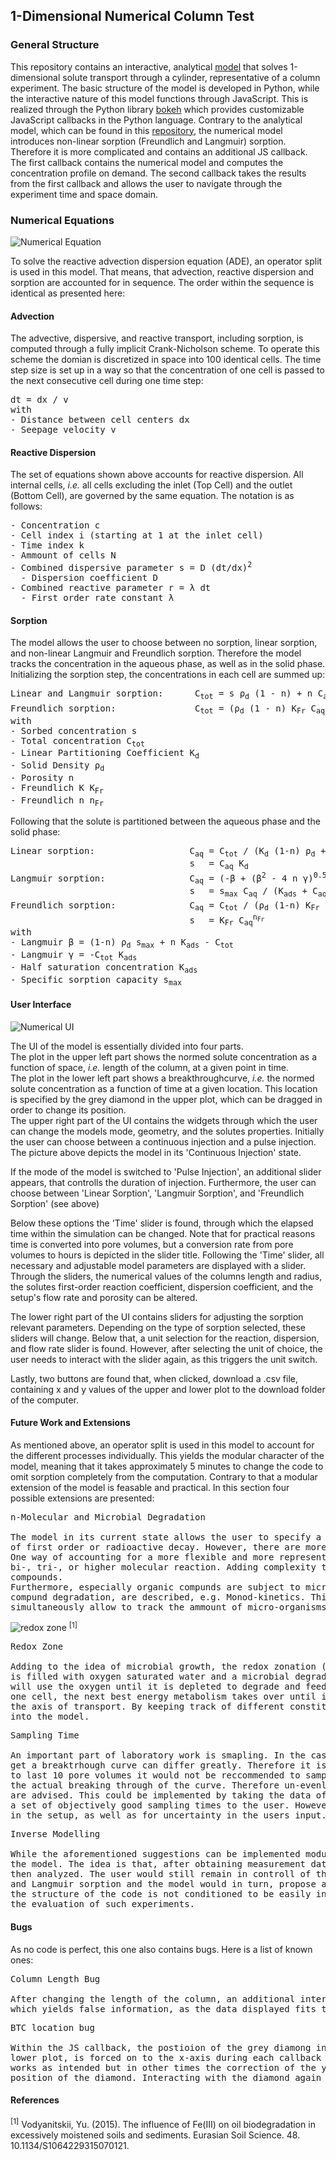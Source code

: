 ## 1-Dimensional Numerical Column Test

### General Structure
This repository contains an interactive, analytical [model](https://jangei.github.io/1D_column_test_numerical/) that solves 1-dimensional solute transport through a cylinder, representative of a column experiment. 
The basic structure of the model is developed in Python, while the interactive nature of this model functions through JavaScript. 
This is realized through the Python library [bokeh](https://bokeh.org/) which provides customizable JavaScript callbacks in the Python language.
Contrary to the analytical model, which can be found in this [repository](https://github.com/JanGei/1D_column_test_analytical), the numerical model introduces non-linear sorption (Freundlich and Langmuir) sorption.
Therefore it is more complicated and contains an additional JS callback. 
The first callback contains the numerical model and computes the concentration profile on demand.
The second callback takes the results from the first callback and allows the user to navigate through the experiment time and space domain.

### Numerical Equations
![Numerical Equation](https://user-images.githubusercontent.com/99887101/195810360-752db23d-9f93-43ce-b3e8-3b0ce4e0ca3c.PNG)

To solve the reactive advection dispersion equation (ADE), an operator split is used in this model.
That means, that advection, reactive dispersion and sorption are accounted for in sequence.
The order within the sequence is identical as presented here:

#### Advection
The advective, dispersive, and reactive transport, including sorption, is computed through a fully implicit Crank-Nicholson scheme. 
To operate this scheme the domian is discretized in space into 100 identical cells. 
The time step size is set up in a way so that the concentration of one cell is passed to the next consecutive cell during one time step:  
<pre>
dt = dx / v  
with
- Distance between cell centers dx
- Seepage velocity v
</pre>

#### Reactive Dispersion
The set of equations shown above accounts for reactive dispersion.
All internal cells, *i.e.* all cells excluding the inlet (Top Cell) and the outlet (Bottom Cell), are governed by the same equation.
The notation is as follows:
<pre>
- Concentration c
- Cell index i (starting at 1 at the inlet cell)
- Time index k 
- Ammount of cells N
- Combined dispersive parameter s = D (dt/dx)<sup>2</sup>
  - Dispersion coefficient D
- Combined reactive parameter r = λ dt
  - First order rate constant λ
</pre>

#### Sorption

The model allows the user to choose between no sorption, linear sorption, and non-linear Langmuir and Freundlich sorption.
Therefore the model tracks the concentration in the aqueous phase, as well as in the solid phase.
Initializing the sorption step, the concentrations in each cell are summed up:
<pre>
Linear and Langmuir sorption:      C<sub>tot</sub> = s ρ<sub>d</sub> (1 - n) + n C<sub>aq</sub>
Freundlich sorption:               C<sub>tot</sub> = (ρ<sub>d</sub> (1 - n) K<sub>Fr</sub> C<sub>aq</sub><sup>n<sub>Fr</sub>-1</sup> + n) C<sub>aq</sub>
with
- Sorbed concentration s
- Total concentration C<sub>tot</sub>
- Linear Partitioning Coefficient K<sub>d</sub>
- Solid Density ρ<sub>d</sub>
- Porosity n
- Freundlich K K<sub>Fr</sub>
- Freundlich n n<sub>Fr</sub>
</pre>

Following that the solute is partitioned between the aqueous phase and the solid phase:
<pre>
Linear sorption:                  C<sub>aq</sub> = C<sub>tot</sub> / (K<sub>d</sub> (1-n) ρ<sub>d</sub> + n)
                                  s<sub>  </sub> = C<sub>aq</sub> K<sub>d</sub>
Langmuir sorption:                C<sub>aq</sub> = (-β + (β<sup>2</sup> - 4 n γ)<sup>0.5</sup>) / (2 n)
                                  s<sub>  </sub> = s<sub>max</sub> C<sub>aq</sub> / (K<sub>ads</sub> + C<sub>aq</sub>)
Freundlich sorption:              C<sub>aq</sub> = C<sub>tot</sub> / (ρ<sub>d</sub> (1-n) K<sub>Fr</sub> C<sub>aq</sub><sup>n<sub>Fr</sub>-1</sup> + n)
                                  s<sub>  </sub> = K<sub>Fr</sub> C<sub>aq</sub><sup>n<sub>Fr</sub></sup>
with
- Langmuir β = (1-n) ρ<sub>d</sub> s<sub>max</sub> + n K<sub>ads</sub> - C<sub>tot</sub>
- Langmuir γ = -C<sub>tot</sub> K<sub>ads</sub>
- Half saturation concentration K<sub>ads</sub>
- Specific sorption capacity s<sub>max</sub>
</pre>

#### User Interface 

![Numerical UI](https://user-images.githubusercontent.com/99887101/196895783-cfc204af-c264-47c6-9900-2bffbf21ed7a.PNG)

The UI of the model is essentially divided into four parts.  
The plot in the upper left part shows the normed solute concentration as a function of space, *i.e.* length of the column, at a given point in time.  
The plot in the lower left part shows a breakthroughcurve, *i.e.* the normed solute concentration as  a function of time at a given location. 
This location is specified by the grey diamond in the upper plot, which can be dragged in order to change its position.  
The upper right part of the UI contains the widgets through which the user can change the models mode, geometry, and the solutes properties.
Initially the user can choose between a continuous injection and a pulse injection. The picture above depicts the model in its 'Continuous Injection' state.

If the mode of the model is switched to 'Pulse Injection', an additional slider appears, that controlls the duration of injection.
Furthermore, the user can choose between 'Linear Sorption', 'Langmuir Sorption', and 'Freundlich Sorption' (see above)

Below these options the 'Time' slider is found, through which the elapsed time within the simulation can be changed. 
Note that for practical reasons time is converted into pore volumes, but a conversion rate from pore volumes to hours is depicted in the slider title.
Following the 'Time' slider, all necessary and adjustable model parameters are displayed with a slider. 
Through the sliders, the numerical values of the columns length and radius, the solutes first-order reaction coefficient, dispersion coefficient, and the setup's flow rate and porosity can be altered.  

The lower right part of the UI contains sliders for adjusting the sorption relevant parameters. Depending on the type of sorption selected,
these sliders will change. Below that, a unit selection for the reaction, dispersion, and flow rate slider is found.
However, after selecting the unit of choice, the user needs to interact with the slider again, as this triggers the unit switch.  

Lastly, two buttons are found that, when clicked, download a .csv file, containing x and y values of the upper and lower plot to the download folder of the computer.

#### Future Work and Extensions

As mentioned above, an operator split is used in this model to account for the different processes individually. This yields the modular character of the model, meaning that it takes approximately 5 minutes to change the code to omit sorption completely from the computation.
Contrary to that a modular extension of the model is feasable and practical. In this section four possible extensions are presented:

<pre>
n-Molecular and Microbial Degradation

The model in its current state allows the user to specify a first-order reaction rate. This is equivalent to photolytic degradation 
of first order or radioactive decay. However, there are more, and more complicated ways of compound degradation. 
One way of accounting for a more flexible and more representative setup is the addition of several compounds that react in a 
bi-, tri-, or higher molecular reaction. Adding complexity to the system, the user could specify the interactions between differnt 
compounds. 
Furthermore, especially organic compunds are subject to microbial degradataion. Different models of microbial growth, thus 
compund degradation, are described, e.g. Monod-kinetics. This could also be implemented into the model, which would
simultaneously allow to track the ammount of micro-organisms, thus modelling microbial growth.
</pre>

![redox zone](https://user-images.githubusercontent.com/99887101/196898647-2dd437dd-12ac-4eff-b7fb-b7e2a680ccdf.png) <sup>[1]</sup>

<pre>
Redox Zone

Adding to the idea of microbial growth, the redox zonation (as depicted above) could be investigated. If, initially a soil column 
is filled with oxygen saturated water and a microbial degradable compound is introduced into to the system, oxygenic microbes
will use the oxygen until it is depleted to degrade and feed of the introduced compund. As soon as the oxygen is depleted in 
one cell, the next best energy metabolism takes over until its resources are depleted and so on. This leads to a zonation along
the axis of transport. By keeping track of different constituents of a typical soil, this redox zonation could be implemented 
into the model.
</pre>

<pre>
Sampling Time

An important part of laboratory work is smapling. In the case of column experiments the order of magnitude of the time needed to
get a breaktrhough curve can differ greatly. Therefore it is important to know, when to sample the columns. If a setup is thought
to last 10 pore volumes it would not be reccommended to sample ever 0.5 pore volumes, as one would miss cruicial information around
the actual breaking through of the curve. Therefore un-evenly distributed sampling times, with a maximum around the inflection point
are advised. This could be implemented by taking the data of the lower plot and with the help of statistics the model could propose
a set of objectively good sampling times to the user. However, it would have to be implemented in a way to account for variability
in the setup, as well as for uncertainty in the users input.
</pre>

<pre>
Inverse Modelling

While the aforementioned suggestions can be implemented modular, the idea of inverse modellling requires a complete overhaul of 
the model. The idea is that, after obtaining measurement data, the user is able to feed the model with tabular data, which are
then analyzed. The user would still remain in controll of the model modes, i.e. requiring bi-molecular reaction, monod kinetics
and Langmuir sorption and the model would in turn, propose a set of parameters that objectively solve the problem best. However,
the structure of the code is not conditioned to be easily invertable, but an inverse application of the model at hand would ease
the evaluation of such experiments.
</pre>

#### Bugs

As no code is perfect, this one also contains bugs. Here is a list of known ones:

<pre>
Column Length Bug

After changing the length of the column, an additional interaction with the time slide will change the x-axis of the upper plot,
which yields false information, as the data displayed fits to a column of the former length.
</pre>

<pre>
BTC location bug

Within the JS callback, the postioion of the grey diamong in the upper plot that in turn determines the location of the BTC in the
lower plot, is forced on to the x-axis during each callback event, i.e. changing the diamonds location. Most of the times, this
works as intended but in other times the correction of the y-coordinate of diamond seems to be skipped, resulting in an off-(y=0)-
position of the diamond. Interacting with the diamond again fixes this problem.
</pre>

#### References

<sup>[1]</sup> Vodyanitskii, Yu. (2015). The influence of Fe(III) on oil biodegradation in excessively moistened soils and sediments. Eurasian Soil Science. 48. 10.1134/S1064229315070121. 
